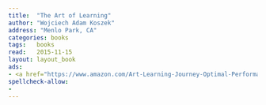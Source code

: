 ```yaml
---
title:  "The Art of Learning"
author: "Wojciech Adam Koszek"
address: "Menlo Park, CA"
categories: books
tags:	books
read:	2015-11-15
layout: layout_book
ads:
- <a href="https://www.amazon.com/Art-Learning-Journey-Optimal-Performance/dp/0743277465/ref=as_li_ss_il?s=books&ie=UTF8&qid=1466060927&sr=1-1&keywords=the+art+of+learning&linkCode=li2&tag=wojcadamkoszh-20&linkId=6457216ae601418806c3d11d17e35cb0" target="_blank"><img border="0" src="//ws-na.amazon-adsystem.com/widgets/q?_encoding=UTF8&ASIN=0743277465&Format=_SL160_&ID=AsinImage&MarketPlace=US&ServiceVersion=20070822&WS=1&tag=wojcadamkoszh-20" ></a><img src="//ir-na.amazon-adsystem.com/e/ir?t=wojcadamkoszh-20&l=li2&o=1&a=0743277465" width="1" height="1" border="0" alt="" style="border:none !important; margin:0px !important;" />
spellcheck-allow:
- 
---
```


